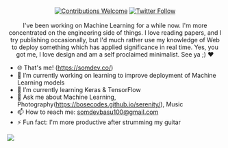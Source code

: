 <p align="center">
<br/><a href="#contributing"><img alt="Contributions Welcome" src="https://img.shields.io/badge/contributions-welcome-brightgreen?style=for-the-badge&labelColor=black&logo=github"></a>  <a href="https://twitter.com/bosecodes"><img alt="Twitter Follow" src="https://img.shields.io/twitter/follow/bosecodes?style=for-the-badge&color=09f&labelColor=black&logo=twitter&label=@bosecodes"></a><br/><br/>I've been working on Machine Learning for a while now. I'm more concentrated on the engineering side of things. I love reading papers, and I try publishing occasionally, but I'd much rather use my knowledge of Web to deploy something which has applied significance in real time. Yes, you got me, I love design and am a self proclaimed minimalist. See ya ;) ❤️

</p>

- 🌐 That's me! (https://somdev.co/)
- 🔭 I’m currently working on learning to improve deployment of Machine Learning models
- 🌱 I’m currently learning Keras & TensorFlow
- 💬 Ask me about Machine Learning, Photography(https://bosecodes.github.io/serenity/), Music
- 📫 How to reach me: somdevbasu100@gmail.com
- ⚡ Fun fact: I'm more productive after strumming my guitar

![](https://github.com/rishiraj/rishiraj/blob/master/github-contribution-grid-snake.svg)
